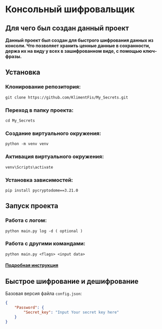 # Консольный шифровальщик

## Для чего был создан данный проект
**Данный проект был создан для быстрого шифрования данных из консоли. Что позволяет хранить ценные данные в сохранности, держа их на виду у всех в зашифрованном виде, с помощью ключ-фразы.**

## Установка

### Клонирование репозитория:

```
git clone https://github.com/KlimentFis/My_Secrets.git
```

### Переход в папку проекта:

```
cd My_Secrets
```

### Создание виртуального окружения:

```
python -m venv venv
```

### Активация виртуального окружения:

```
venv\Scripts\activate
```

### Установка зависимостей:

```
pip install pycryptodome==3.21.0
```

## Запуск проекта
### Работа с логом:
```
python main.py log -d ( optional )
```
### Работа с другими командами:
```
python main.py <flags> <input data>
```

#### [Подробная инструкция](docs/usage.md)

## Быстрое шифрование и дешифрование

Базовая версия файла `config.json`:

```json
{
    "Password": {
        "Secret_key": "Input Your secret key here"
    }
}
```